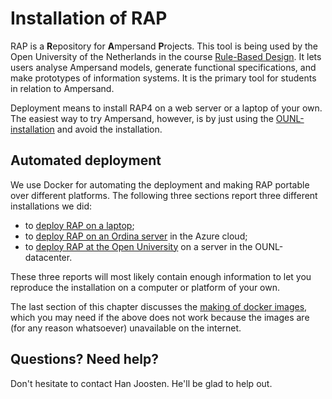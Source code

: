 # Installation of RAP

RAP is a **R**epository for **A**mpersand **P**rojects. This tool is being used by the Open University of the Netherlands in the course [Rule-Based Design](http://portal.ou.nl/web/ontwerpen-met-bedrijfsregels). It lets users analyse Ampersand models, generate functional specifications, and make prototypes of information systems. It is the primary tool for students in relation to Ampersand.

Deployment means to install RAP4 on a web server or a laptop of your own. The easiest way to try Ampersand, however, is by just using the [OUNL-installation](https://rap.cs.ou.nl) and avoid the installation.

## Automated deployment

We use Docker for automating the deployment and making RAP portable over different platforms. The following three sections report three different installations we did:

* to [deploy RAP on a laptop](deploying-to-your-own-laptop.md);
* to [deploy RAP on an Ordina server](deploying-rap3-with-azure-on-ubuntu.md) in the Azure cloud;
* to [deploy RAP at the Open University](deploying-ounl-rap3.md) on a server in the OUNL-datacenter.

These three reports will most likely contain enough information to let you reproduce the installation on a computer or platform of your own.

The last section of this chapter discusses the [making of docker images](making-docker-images.md), which you may need if the above does not work because the images are (for any reason whatsoever) unavailable on the internet.

## Questions? Need help?

Don't hesitate to contact Han Joosten. He'll be glad to help out.
